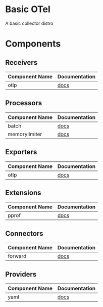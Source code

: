 # Basic OTel

A basic collector distro

# Components

## Receivers

| Component Name | Documentation |
| -------------- | ------------- |
| otlp | [docs](https://www.github.com/open-telemetry/opentelemetry-collector/tree/main/receiver/otlpreceiver/README.md) |


## Processors

| Component Name | Documentation |
| -------------- | ------------- |
| batch | [docs](https://www.github.com/open-telemetry/opentelemetry-collector/tree/main/processor/batchprocessor/README.md) |
| memorylimiter | [docs](https://www.github.com/open-telemetry/opentelemetry-collector/tree/main/processor/memorylimiterprocessor/README.md) |


## Exporters

| Component Name | Documentation |
| -------------- | ------------- |
| otlp | [docs](https://www.github.com/open-telemetry/opentelemetry-collector/tree/main/exporter/otlpexporter/README.md) |


## Extensions

| Component Name | Documentation |
| -------------- | ------------- |
| pprof | [docs](https://www.github.com/open-telemetry/opentelemetry-collector-contrib/tree/main/extension/pprofextension/README.md) |


## Connectors

| Component Name | Documentation |
| -------------- | ------------- |
| forward | [docs](https://www.github.com/open-telemetry/opentelemetry-collector/tree/main/connector/forwardconnector/README.md) |


## Providers

| Component Name | Documentation |
| -------------- | ------------- |
| yaml | [docs](https://www.github.com/open-telemetry/opentelemetry-collector/tree/main/confmap/provider/yamlprovider) |
